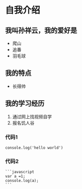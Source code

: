 # 自我介绍
## 我叫孙祥云，我的爱好是
* 爬山
* 追番
* 羽毛球
## 我的特点
* 长得帅
## 我的学习经历
1. 通过网上找视频自学
2. 报名饥人谷

### 代码1
    console.log('hello world')

### 代码2
    ```javascript
    var a =1;
    console.log(a);
    ```
